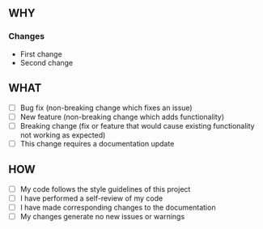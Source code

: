 ## WHY

<!-- Please include a summary of the changes and any related issues. -->

### Changes

- First change
- Second change

<!--
### Related Issues

- Fixes <issue link here>
-->

## WHAT

- [ ] Bug fix (non-breaking change which fixes an issue)
- [ ] New feature (non-breaking change which adds functionality)
- [ ] Breaking change (fix or feature that would cause existing functionality not working as expected)
- [ ] This change requires a documentation update

## HOW

- [ ] My code follows the style guidelines of this project
- [ ] I have performed a self-review of my code
- [ ] I have made corresponding changes to the documentation
- [ ] My changes generate no new issues or warnings

<!-- Please describe the performed tests to verify your changes. -->

